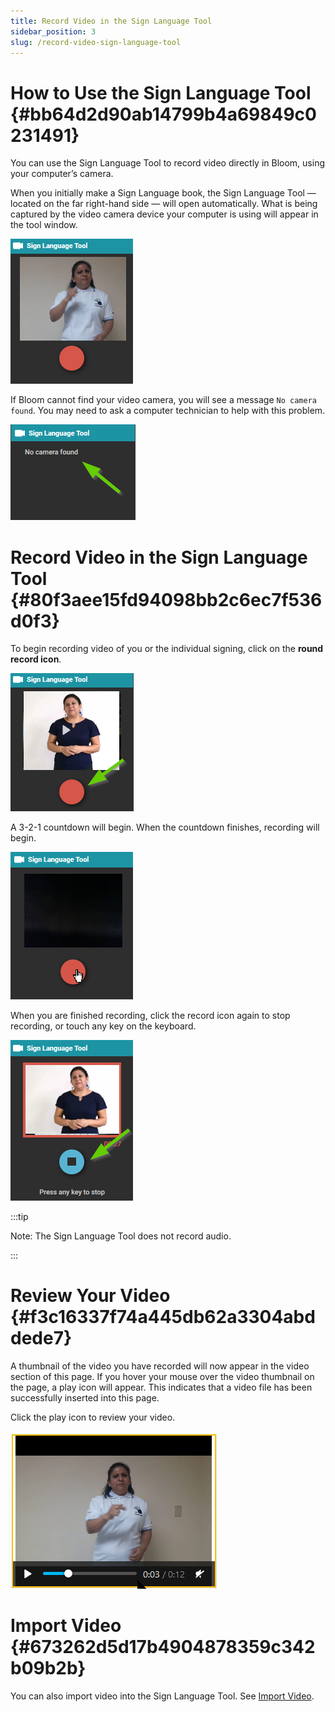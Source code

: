 ```yaml
---
title: Record Video in the Sign Language Tool
sidebar_position: 3
slug: /record-video-sign-language-tool
---
```




# How to Use the Sign Language Tool {#bb64d2d90ab14799b4a69849c0231491}


You can use the Sign Language Tool to record video directly in Bloom, using your computer’s camera.


<div class='notion-row'>
<div class='notion-column' style={{width: 'calc((100% - (min(32px, 4vw) * 1)) * 0.5)'}}>


When you initially make a Sign Language book, the Sign Language Tool — located on the far right-hand side — will open automatically. What is being captured by the video camera device your computer is using will appear in the tool window. 


</div><div className='notion-spacer'></div>

<div class='notion-column' style={{width: 'calc((100% - (min(32px, 4vw) * 1)) * 0.5)'}}>


![](./record-video-sign-language-tool.8b6b4e87-96d6-4426-8f7d-bc407effc3b9.png)


</div><div className='notion-spacer'></div>
</div>


<div class='notion-row'>
<div class='notion-column' style={{width: 'calc((100% - (min(32px, 4vw) * 1)) * 0.5)'}}>


If Bloom cannot find your video camera, you will see a message `No camera found`. You may need to ask a computer technician to help with this problem.


</div><div className='notion-spacer'></div>

<div class='notion-column' style={{width: 'calc((100% - (min(32px, 4vw) * 1)) * 0.5)'}}>


![](./record-video-sign-language-tool.5779b276-c751-4256-8805-c6d76049f630.png)


</div><div className='notion-spacer'></div>
</div>


# Record Video in the Sign Language Tool {#80f3aee15fd94098bb2c6ec7f536d0f3}


<div class='notion-row'>
<div class='notion-column' style={{width: 'calc((100% - (min(32px, 4vw) * 1)) * 0.5)'}}>


To begin recording video of you or the individual signing, click on the **round record icon**. 


</div><div className='notion-spacer'></div>

<div class='notion-column' style={{width: 'calc((100% - (min(32px, 4vw) * 1)) * 0.5)'}}>


![](./record-video-sign-language-tool.9ab877d9-0d7e-42dd-bb5e-2aef14d055c1.png)


</div><div className='notion-spacer'></div>
</div>


<div class='notion-row'>
<div class='notion-column' style={{width: 'calc((100% - (min(32px, 4vw) * 1)) * 0.5)'}}>


A 3-2-1 countdown will begin. When the countdown finishes, recording will begin.



</div><div className='notion-spacer'></div>

<div class='notion-column' style={{width: 'calc((100% - (min(32px, 4vw) * 1)) * 0.5)'}}>


![](./record-video-sign-language-tool.e5bd87fc-7052-480f-a70f-226d89b9aa91.gif)


</div><div className='notion-spacer'></div>
</div>


<div class='notion-row'>
<div class='notion-column' style={{width: 'calc((100% - (min(32px, 4vw) * 1)) * 0.5)'}}>


When you are finished recording, click the record icon again to stop recording, or touch any key on the keyboard. 



</div><div className='notion-spacer'></div>

<div class='notion-column' style={{width: 'calc((100% - (min(32px, 4vw) * 1)) * 0.5)'}}>


![](./record-video-sign-language-tool.7b4fd06a-61c4-4b9d-a0a1-ff7472bd106f.png)


</div><div className='notion-spacer'></div>
</div>


:::tip

Note: The Sign Language Tool does not record audio.

:::




# Review Your Video {#f3c16337f74a445db62a3304abddede7}


<div class='notion-row'>
<div class='notion-column' style={{width: 'calc((100% - (min(32px, 4vw) * 1)) * 0.5)'}}>


A thumbnail of the video you have recorded will now appear in the video section of this page. If you hover your mouse over the video thumbnail on the page, a play icon will appear. This indicates that a video file has been successfully inserted into this page.



Click the play icon to review your video.


</div><div className='notion-spacer'></div>

<div class='notion-column' style={{width: 'calc((100% - (min(32px, 4vw) * 1)) * 0.5)'}}>


![](./record-video-sign-language-tool.25f53e90-2f70-49eb-b3e3-22892177c1c0.png)


</div><div className='notion-spacer'></div>
</div>


# Import Video {#673262d5d17b4904878359c342b09b2b}


You can also import video into the Sign Language Tool. See [Import Video](/import-video).

